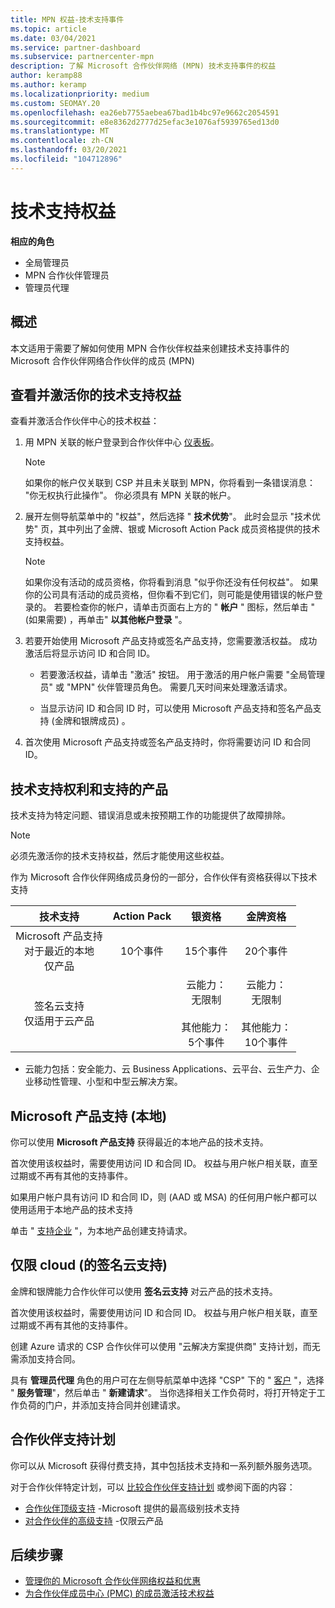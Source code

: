 ```yaml
---
title: MPN 权益-技术支持事件
ms.topic: article
ms.date: 03/04/2021
ms.service: partner-dashboard
ms.subservice: partnercenter-mpn
description: 了解 Microsoft 合作伙伴网络 (MPN) 技术支持事件的权益
author: keramp88
ms.author: keramp
ms.localizationpriority: medium
ms.custom: SEOMAY.20
ms.openlocfilehash: ea26eb7755aebea67bad1b4bc97e9662c2054591
ms.sourcegitcommit: e8e8362d2777d25efac3e1076af5939765ed13d0
ms.translationtype: MT
ms.contentlocale: zh-CN
ms.lasthandoff: 03/20/2021
ms.locfileid: "104712896"
---
```

# <a name="technical-support-benefits"></a>技术支持权益

**相应的角色**
-   全局管理员 
-   MPN 合作伙伴管理员 
-   管理员代理 

## <a name="overview"></a>概述

本文适用于需要了解如何使用 MPN 合作伙伴权益来创建技术支持事件的 Microsoft 合作伙伴网络合作伙伴的成员 (MPN) 

## <a name="view-and-activate-your-technical-support-benefits"></a>查看并激活你的技术支持权益 

查看并激活合作伙伴中心的技术权益：

1. 用 MPN 关联的帐户登录到合作伙伴中心 [仪表板](https://partner.microsoft.com/dashboard)。 
    > [!NOTE]
    > 如果你的帐户仅关联到 CSP 并且未关联到 MPN，你将看到一条错误消息： "你无权执行此操作"。 你必须具有 MPN 关联的帐户。

2. 展开左侧导航菜单中的 "权益"，然后选择 " **技术优势**"。 此时会显示 "技术优势" 页，其中列出了金牌、银或 Microsoft Action Pack 成员资格提供的技术支持权益。 

    > [!NOTE]
    >如果你没有活动的成员资格，你将看到消息 "似乎你还没有任何权益"。 如果你的公司具有活动的成员资格，但你看不到它们，则可能是使用错误的帐户登录的。 若要检查你的帐户，请单击页面右上方的 " **帐户** " 图标，然后单击 " (如果需要) ，再单击" **以其他帐户登录** "。

3. 若要开始使用 Microsoft 产品支持或签名产品支持，您需要激活权益。 成功激活后将显示访问 ID 和合同 ID。 

    -   若要激活权益，请单击 "激活" 按钮。 用于激活的用户帐户需要 "全局管理员" 或 "MPN" 伙伴管理员角色。 需要几天时间来处理激活请求。 

    - 当显示访问 ID 和合同 ID 时，可以使用 Microsoft 产品支持和签名产品支持 (金牌和银牌成员) 。 

 4. 首次使用 Microsoft 产品支持或签名产品支持时，你将需要访问 ID 和合同 ID。  

## <a name="technical-support-entitlement-and-supported-products"></a>技术支持权利和支持的产品

技术支持为特定问题、错误消息或未按预期工作的功能提供了故障排除。

> [!NOTE]
> 必须先激活你的技术支持权益，然后才能使用这些权益。 

作为 Microsoft 合作伙伴网络成员身份的一部分，合作伙伴有资格获得以下技术支持


| 技术支持 |  Action Pack | 银资格 | 金牌资格 |
|:---:|:---:|:---:|:---:|
| Microsoft 产品支持<br>对于最近的本地 <br>仅产品 | 10个事件 | 15个事件  | 20个事件 |
| 签名云支持<br>仅适用于云产品 |  | 云能力：<br>无限制<br><br>其他能力：<br>5个事件  | 云能力：<br>无限制<br>          <br>其他能力：<br>10个事件  |

* 云能力包括：安全能力、云 Business Applications、云平台、云生产力、企业移动性管理、小型和中型云解决方案。

## <a name="microsoft-product-support-on-premises"></a>Microsoft 产品支持 (本地) 

你可以使用  **Microsoft 产品支持** 获得最近的本地产品的技术支持。 

首次使用该权益时，需要使用访问 ID 和合同 ID。 权益与用户帐户相关联，直至过期或不再有其他的支持事件。

如果用户帐户具有访问 ID 和合同 ID，则 (AAD 或 MSA) 的任何用户帐户都可以使用适用于本地产品的技术支持

单击 " [支持企业](https://support.serviceshub.microsoft.com/supportforbusiness/create) "，为本地产品创建支持请求。

## <a name="signature-cloud-support-cloud-only"></a>仅限 cloud (的签名云支持) 

金牌和银牌能力合作伙伴可以使用 **签名云支持** 对云产品的技术支持。 

首次使用该权益时，需要使用访问 ID 和合同 ID。 权益与用户帐户相关联，直至过期或不再有其他的支持事件。

创建 Azure 请求的 CSP 合作伙伴可以使用 "云解决方案提供商" 支持计划，而无需添加支持合同。

具有 **管理员代理** 角色的用户可在左侧导航菜单中选择 "CSP" 下的 " [客户](https://partner.microsoft.com/commerce/customers/list) "，选择 " **服务管理**"，然后单击 " **新建请求**"。  当你选择相关工作负荷时，将打开特定于工作负荷的门户，并添加支持合同并创建请求。

## <a name="partner-support-plans"></a>合作伙伴支持计划

你可以从 Microsoft 获得付费支持，其中包括技术支持和一系列额外服务选项。 

对于合作伙伴特定计划，可以 [比较合作伙伴支持计划](https://partner.microsoft.com/support/partnersupport) 或参阅下面的内容：

- [合作伙伴顶级支持](https://partner.microsoft.com/support/microsoft-services-premier-support) -Microsoft 提供的最高级别技术支持
- [对合作伙伴的高级支持](https://partner.microsoft.com/support/advanced-cloud-support) -仅限云产品


## <a name="next-steps"></a>后续步骤

- [管理你的 Microsoft 合作伙伴网络权益和优惠](manage-your-partner-network-benefits.md)
- [为合作伙伴成员中心 (PMC) 的成员激活技术权益 ](partner-membership-center-tech-benefits-activate.md)
